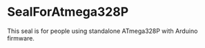 SealForAtmega328P
=================

This seal is for people using standalone ATmega328P with Arduino firmware.
